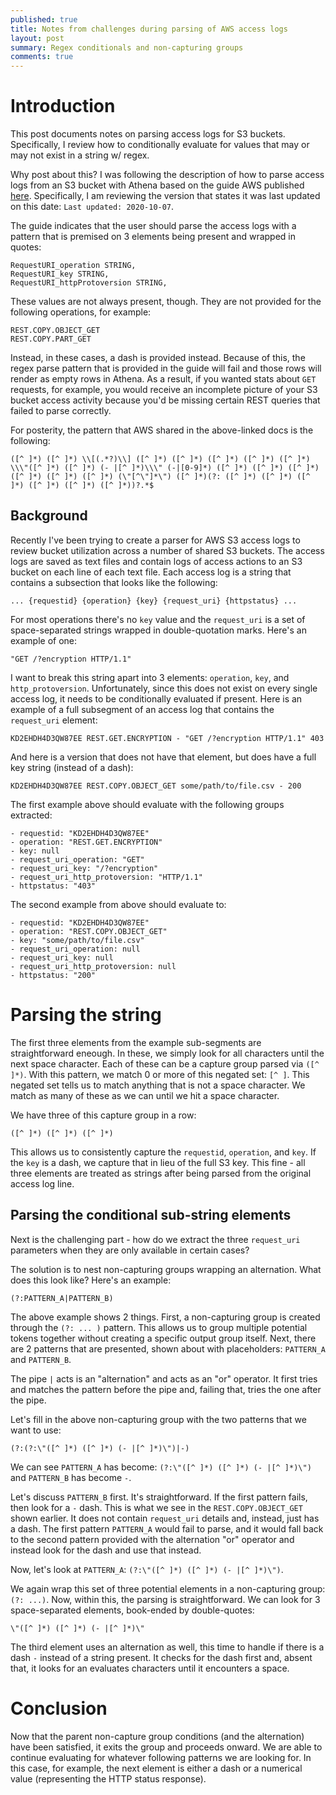 ```yaml
---
published: true
title: Notes from challenges during parsing of AWS access logs
layout: post
summary: Regex conditionals and non-capturing groups
comments: true
---
```


# Introduction

This post documents notes on parsing access logs for S3 buckets. Specifically, I review how to conditionally evaluate for values that may or may not exist in a string w/ regex.

Why post about this? I was following the description of how to parse access logs from an S3 bucket with Athena based on the guide AWS published [here](https://aws.amazon.com/premiumsupport/knowledge-center/analyze-logs-athena/). Specifically, I am reviewing the version that states it was last updated on this date: `Last updated: 2020-10-07`.

The guide indicates that the user should parse the access logs with a pattern that is premised on 3 elements being present and wrapped in quotes:
```
RequestURI_operation STRING,
RequestURI_key STRING,
RequestURI_httpProtoversion STRING,
```

These values are not always present, though. They are not provided for the following operations, for example:
```
REST.COPY.OBJECT_GET
REST.COPY.PART_GET
```

Instead, in these cases, a dash is provided instead. Because of this, the regex parse pattern that is provided in the guide will fail and those rows will render as empty rows in Athena. As a result, if you wanted stats about `GET` requests, for example, you would receive an incomplete picture of your S3 bucket access activity because you'd be missing certain REST queries that failed to parse correctly.

For posterity, the pattern that AWS shared in the above-linked docs is the following:
```
([^ ]*) ([^ ]*) \\[(.*?)\\] ([^ ]*) ([^ ]*) ([^ ]*) ([^ ]*) ([^ ]*) \\\"([^ ]*) ([^ ]*) (- |[^ ]*)\\\" (-|[0-9]*) ([^ ]*) ([^ ]*) ([^ ]*) ([^ ]*) ([^ ]*) ([^ ]*) (\"[^\"]*\") ([^ ]*)(?: ([^ ]*) ([^ ]*) ([^ ]*) ([^ ]*) ([^ ]*) ([^ ]*))?.*$
```

## Background

Recently I've been trying to create a parser for AWS S3 access logs to review bucket utilization across a number of shared S3 buckets. The access logs are saved as text files and contain logs of access actions to an S3 bucket on each line of each text file. Each access log is a string that contains a subsection that looks like the following:

```
... {requestid} {operation} {key} {request_uri} {httpstatus} ...
```

For most operations there's no `key` value and the `request_uri` is a set of space-separated strings wrapped in double-quotation marks. Here's an example of one:
```
"GET /?encryption HTTP/1.1"
```

I want to break this string apart into 3 elements: `operation`, `key`, and `http_protoversion`. Unfortunately, since this does not exist on every single access log, it needs to be conditionally evaluated if present. Here is an example of a full subsegment of an access log that contains the `request_uri` element:

```
KD2EHDH4D3QW87EE REST.GET.ENCRYPTION - "GET /?encryption HTTP/1.1" 403
```

And here is a version that does not have that element, but does have a full key string (instead of a dash):

```
KD2EHDH4D3QW87EE REST.COPY.OBJECT_GET some/path/to/file.csv - 200
```

The first example above should evaluate with the following groups extracted:
```
- requestid: "KD2EHDH4D3QW87EE"
- operation: "REST.GET.ENCRYPTION"
- key: null
- request_uri_operation: "GET"
- request_uri_key: "/?encryption"
- request_uri_http_protoversion: "HTTP/1.1"
- httpstatus: "403"
```

The second example from above should evaluate to:
```
- requestid: "KD2EHDH4D3QW87EE"
- operation: "REST.COPY.OBJECT_GET"
- key: "some/path/to/file.csv"
- request_uri_operation: null
- request_uri_key: null
- request_uri_http_protoversion: null
- httpstatus: "200"
```

# Parsing the string

The first three elements from the example sub-segments are straightforward eneough. In these, we simply look for all characters until the next space character. Each of these can be a capture group parsed via `([^ ]*)`. With this pattern, we match 0 or more of this negated set: `[^ ]`. This negated set tells us to match anything that is not a space character. We match as many of these as we can until we hit a space character.

We have three of this capture group in a row:
```
([^ ]*) ([^ ]*) ([^ ]*)
```

This allows us to consistently capture the `requestid`, `operation`, and `key`. If the `key` is a dash, we capture that in lieu of the full S3 key. This fine - all three elements are treated as strings after being parsed from the original access log line.

## Parsing the conditional sub-string elements

Next is the challenging part - how do we extract the three `request_uri` parameters when they are only available in certain cases?

The solution is to nest non-capturing groups wrapping an alternation. What does this look like? Here's an example:
```
(?:PATTERN_A|PATTERN_B)
```

The above example shows 2 things. First, a non-capturing group is created through the `(?: ... )` pattern. This allows us to group multiple potential tokens together without creating a specific output group itself. Next, there are 2 patterns that are presented, shown about with placeholders: `PATTERN_A` and `PATTERN_B`.

The pipe `|` acts is an "alternation" and acts as an "or" operator. It first tries and matches the pattern before the pipe and, failing that, tries the one after the pipe.

Let's fill in the above non-capturing group with the two patterns that we want to use:
```
(?:(?:\"([^ ]*) ([^ ]*) (- |[^ ]*)\")|-)
```

We can see `PATTERN_A` has become: `(?:\"([^ ]*) ([^ ]*) (- |[^ ]*)\")` and `PATTERN_B` has become `-`.

Let's discuss `PATTERN_B` first. It's straightforward. If the first pattern fails, then look for a `-` dash. This is what we see in the `REST.COPY.OBJECT_GET` shown earlier. It does not contain `request_uri` details and, instead, just has a dash. The first pattern `PATTERN_A` would fail to parse, and it would fall back to the second pattern provided with the alternation "or" operator and instead look for the dash and use that instead.

Now, let's look at `PATTERN_A`: `(?:\"([^ ]*) ([^ ]*) (- |[^ ]*)\")`.

We again wrap this set of three potential elements in a non-capturing group: `(?: ...)`. Now, within this, the parsing is straightforward. We can look for 3 space-separated elements, book-ended by double-quotes:
```
\"([^ ]*) ([^ ]*) (- |[^ ]*)\"
```

The third element uses an alternation as well, this time to handle if there is a dash `-` instead of a string present. It checks for the dash first and, absent that, it looks for an evaluates characters until it encounters a space.

# Conclusion

Now that the parent non-capture group conditions (and the alternation) have been satisfied, it exits the group and proceeds onward. We are able to continue evaluating for whatever following patterns we are looking for. In this case, for example, the next element is either a dash or a numerical value (representing the HTTP status response).
